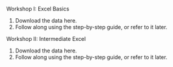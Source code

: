 Workshop I: Excel Basics
 
1.	Download the data here.
2.	Follow along using the step-by-step guide, or refer to it later.
 
Workshop II: Intermediate Excel
 
1.	 Download the data here. 
2.	 Follow along using the step-by-step guide, or refer to it later.

